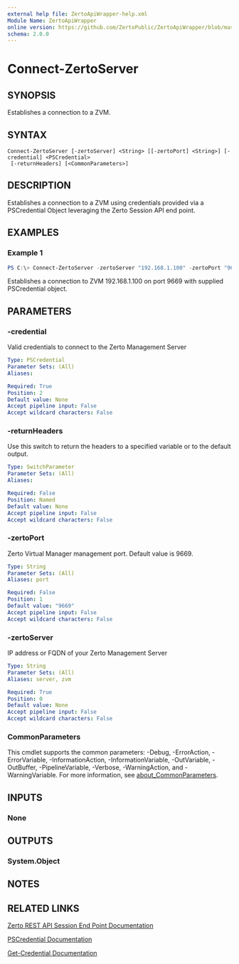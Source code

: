 ```yaml
---
external help file: ZertoApiWrapper-help.xml
Module Name: ZertoApiWrapper
online version: https://github.com/ZertoPublic/ZertoApiWrapper/blob/master/docs/Connect-ZertoServer.md
schema: 2.0.0
---
```


# Connect-ZertoServer

## SYNOPSIS
Establishes a connection to a ZVM.

## SYNTAX

```
Connect-ZertoServer [-zertoServer] <String> [[-zertoPort] <String>] [-credential] <PSCredential>
 [-returnHeaders] [<CommonParameters>]
```

## DESCRIPTION
Establishes a connection to a ZVM using credentials provided via a PSCredential Object leveraging the Zerto Session API end point.

## EXAMPLES

### Example 1
```powershell
PS C:\> Connect-ZertoServer -zertoServer "192.168.1.100" -zertoPort "9669" -credential $credential
```

Establishes a connection to ZVM 192.168.1.100 on port 9669 with supplied PSCredential object.

## PARAMETERS

### -credential
Valid credentials to connect to the Zerto Management Server

```yaml
Type: PSCredential
Parameter Sets: (All)
Aliases:

Required: True
Position: 2
Default value: None
Accept pipeline input: False
Accept wildcard characters: False
```

### -returnHeaders
Use this switch to return the headers to a specified variable or to the default output.

```yaml
Type: SwitchParameter
Parameter Sets: (All)
Aliases:

Required: False
Position: Named
Default value: None
Accept pipeline input: False
Accept wildcard characters: False
```

### -zertoPort
Zerto Virtual Manager management port.
Default value is 9669.

```yaml
Type: String
Parameter Sets: (All)
Aliases: port

Required: False
Position: 1
Default value: "9669"
Accept pipeline input: False
Accept wildcard characters: False
```

### -zertoServer
IP address or FQDN of your Zerto Management Server

```yaml
Type: String
Parameter Sets: (All)
Aliases: server, zvm

Required: True
Position: 0
Default value: None
Accept pipeline input: False
Accept wildcard characters: False
```

### CommonParameters
This cmdlet supports the common parameters: -Debug, -ErrorAction, -ErrorVariable, -InformationAction, -InformationVariable, -OutVariable, -OutBuffer, -PipelineVariable, -Verbose, -WarningAction, and -WarningVariable. For more information, see [about_CommonParameters](http://go.microsoft.com/fwlink/?LinkID=113216).

## INPUTS

### None
## OUTPUTS

### System.Object
## NOTES

## RELATED LINKS

[Zerto REST API Session End Point Documentation](http://s3.amazonaws.com/zertodownload_docs/Latest/Zerto%20Virtual%20Replication%20Zerto%20Virtual%20Manager%20%28ZVM%29%20-%20vSphere%20Online%20Help/index.html#page/RestfulAPIs%2FStatusAPIs.5.068.html%23)

[PSCredential Documentation](https://docs.microsoft.com/en-us/dotnet/api/system.management.automation.pscredential?view=pscore-6.0.0)

[Get-Credential Documentation](https://docs.microsoft.com/en-us/powershell/module/microsoft.powershell.security/get-credential?view=powershell-6)
